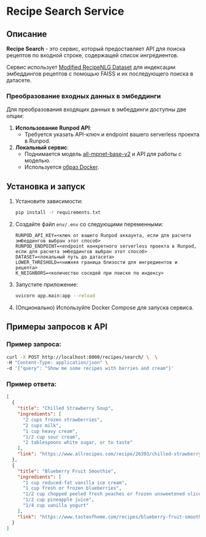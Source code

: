 # Recipe Search Service

## Описание

**Recipe Search** - это сервис, который предоставляет API для поиска рецептов по входной строке, содержащей список ингредиентов.

Сервис использует [Modified RecipeNLG Dataset](https://github.com/ITMO-Recipe-Advisor-Project/Recipes-Dataset) для индексации эмбеддингов рецептов с помощью FAISS и их последующего поиска в датасете.

### Преобразование входных данных в эмбеддинги
Для преобразования входящих данных в эмбеддинги доступны две опции:
1. **Использование Runpod API**:
   - Требуется указать API-ключ и endpoint вашего serverless проекта в Runpod.
2. **Локальный сервис**:
   - Поднимается модель [all-mpnet-base-v2](https://huggingface.co/sentence-transformers/all-mpnet-base-v2) и API для работы с моделью.
   - Используется [образ Docker](https://hub.docker.com/layers/semitechnologies/transformers-inference/sentence-transformers-all-mpnet-base-v2-1.9.7/images/sha256-e9b9f418e64ac8f810a57c3c611c044dfab51a4215fb6908d9b7447bb102f20f).

## Установка и запуск

1. Установите зависимости:
   ```bash
   pip install -r requirements.txt
   ```

2. Создайте файл `env/.env` со следующими переменными:
   ```env
   RUNPOD_API_KEY=<ключ от вашего Runpod аккаунта, если для расчета эмбеддингов выбран этот способ>
   RUNPOD_ENDPOINT=<endpoint конкретного serverless проекта в Runpod, если для расчета эмбеддингов выбран этот способ>
   DATASET=<локальный путь до датасета>
   LOWER_THRESHOLD=<нижняя граница близости для ингредиентов и рецепта>
   K_NEIGHBORS=<количество соседей при поиске по индексу>
   ```

3. Запустите приложение:
   ```bash
   uvicorn app.main:app --reload
   ```

4. (Опционально) Используйте Docker Compose для запуска сервиса.

## Примеры запросов к API

### Пример запроса:
```bash
curl -X POST http://localhost:8000/recipes/search/ \  \
-H "Content-Type: application/json" \
-d '{"query": "Show me some recipes with berries and cream"}'
```

### Пример ответа:
```json
[
  {
    "title": "Chilled Strawberry Soup",
    "ingredients": [
      "2 cups frozen strawberries",
      "2 cups milk",
      "1 cup heavy cream",
      "1/2 cup sour cream",
      "2 tablespoons white sugar, or to taste"
    ],
    "link": "https://www.allrecipes.com/recipe/26393/chilled-strawberry-soup/"
  },
  {
    "title": "Blueberry Fruit Smoothie",
    "ingredients": [
      "1 cup reduced-fat vanilla ice cream",
      "1 cup fresh or frozen blueberries",
      "1/2 cup chopped peeled fresh peaches or frozen unsweetened sliced peaches",
      "1/2 cup pineapple juice",
      "1/4 cup vanilla yogurt"
    ],
    "link": "https://www.tasteofhome.com/recipes/blueberry-fruit-smoothie/"
  }
]
```
